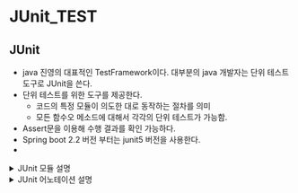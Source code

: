 # JUnit_TEST


## JUnit
- java 진영의 대표적인 TestFramework이다. 대부분의 java 개발자는 단위 테스트 도구로 JUnit을 쓴다.
- 단위 테스트를 위한 도구를 제공한다.
    * 코드의 특정 모듈이  의도한 대로 동작하는 절차를 의미
    * 모든 함수오 메소드에 대해서 각각의 단위 테스트가 가능함.
- Assert문을 이용해 수행 결과를 확인 가능하다.
- Spring boot 2.2 버전 부터는 junit5 버전을 사용한다.
- 
<details>
<summary>JUnit 모듈 설명</summary>
<div markdown="1">

### Jupiter
- `TestEngine API` 구현체로 `JUnit5`를 구현하고 있다.
- 테스트의 실제 구현체는 별도 모듈 역할을 수행하는데 , 그 모듈 중 하나로 Jupiter
모듈은 개발자가 테스트 코드를 작성할 때 사용됨.

### JUnit Platform
- test를 실행하기 위한 뼈대
- test를 발견하고 테스트 계획을 생성하는 testEngine 인터페이스를 가지고 있음
- TestEngine을 통해 Test를 발견하고 수행 및 결과를 보고함.
- 각종 IDE 연동을 보조하는 역할 수행(콘솔 출력 .... etc...)
- (Platform = TestEngine API + Console Launcher + JUnit 4 Based Runner 등)

### Vintage
- Junit4, Junit3 같은 레거시 라이브러리를 쓸 수 있게 해준다.

![JUnit](JUnit.jpg)

</div>
</details>


<details>
<summary>JUnit 어노테이션 설명</summary>
<div markdown="1">

## @SpringBootTest

- 통합 테스트 용도
- @SpringBootApplicationㅇ르 찾아가 하위의 모든 Bean을 스캔하여 로드
- 그 후 Test용 Application Context를 만들어 Bean을 추가하고, MockBean을 찾아가  교체

## @ExtendWith

- junit4에서 @RunWith로 사용되던 어노테이션
- 테스트에 AOP개념을 활용 할 수 있음
- 오류 핸들러, 인터셉트 가능
- @SpringBootTest에는 기본적으로 @ExtendWith가 추가되어 있음

[JUnit 5 User Guide](https://junit.org/junit5/docs/current/user-guide/#extensions-registration-declarative)

[Junit 5 with Spring Boot: When to use @ExtendWith Spring or Mockito?](https://stackoverflow.com/questions/61433806/junit-5-with-spring-boot-when-to-use-extendwith-spring-or-mockito)

[번외편 - Junit LifeCycle과 @ExtendWith 에 대해 알아보자](https://huisam.tistory.com/entry/junit)

[Spring Boot Context Test - 스프링 컨텍스트 테스트 (aka. IntegrationTest)](https://huisam.tistory.com/entry/springBootTest)

[JUnit 5 User Guide](https://junit.org/junit5/docs/current/user-guide/#writing-tests-assumptions)

[JUnit 5.8.2 API](https://junit.org/junit5/docs/current/api/)

## @WebMvcTest(Class명.class)

- ()에 작성된 클래스만 실제로 로드하여 테스트를 진행
- 매개변수를 지정해주지 않으면 @Controller, @RestController, @RestControllerAdvice 등 컨트롤러와 연관된 bean을 로드함
- 스프링의 모든 Bean을 로드하는 @SpringBootTest대신 컨트롤러 관련 코드만 테스트 할 경우 사용됨(SpringBootTest보다 상대적으로 가볍다.)
</div>
</details>